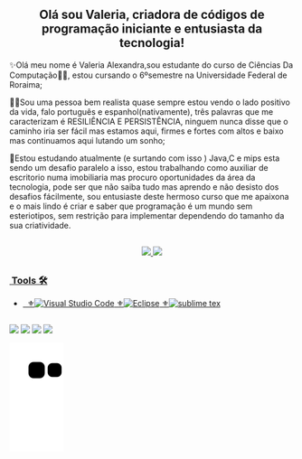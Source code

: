    
<h2 align="center">Olá sou Valeria, criadora de códigos de programação iniciante e entusiasta da tecnologia!</h2>

✨Olá meu nome é Valeria Alexandra,sou estudante do curso de Ciências Da Computação👩‍💻, estou cursando o 6ºsemestre na Universidade Federal de Roraima;

🙋‍♀️Sou uma pessoa bem realista quase sempre estou vendo o lado positivo da vida, falo português e espanhol(nativamente), três palavras que me caracterizam é RESILIÊNCIA E PERSISTÊNCIA, ninguem nunca disse que o caminho iria ser fácil mas estamos aqui, firmes e fortes com altos e baixo mas continuamos aqui lutando um sonho;

💖Estou estudando atualmente (e surtando com isso ) Java,C e mips esta sendo um desafio paralelo a isso, estou trabalhando como auxiliar de escritorio numa imobiliaria mas procuro oportunidades da área da tecnologia, pode ser que não saiba tudo mas aprendo e não desisto dos desafios fácilmente, sou entusiaste deste hermoso curso que me apaixona e o mais lindo é criar e saber que  programação é um mundo sem esteriotipos, sem restrição para implementar dependendo do tamanho da sua criatividade.
##

<div align="center">
  <a href="https://github.com/ValeriaGuevara1901">
  <img height="180em" src="https://github-readme-stats.vercel.app/api?username=ValeriaGuevara1901&show_icons=true&theme=dracula&include_all_commits=true&count_private=true"/>
  <img height="180em" src="https://github-readme-stats.vercel.app/api/top-langs/?username=ValeriaGuevara1901&layout=compact&langs_count=7&theme=dracula"/>
</div>
  
  ##
  <h3> &nbsp;Tools 🛠 </h3>

- &nbsp;
   ⚜![Visual Studio Code](https://img.shields.io/badge/-Visual%20Studio%20Code-333333?style=flat&logo=visual-studio-code&logoColor=007ACC)
   ⚜![Eclipse](https://img.shields.io/badge/-Eclipse-333333?style=flat&logo=eclipse-ide&logoColor=2C2255)
   ⚜![sublime tex](https://img.shields.io/badge/-sublimetext-333333?style=flat&logo=sublimetext-ide&logoColor=2C2255)
 ##
  
<div> 
  <a href="https://instagram.com/valeriaalexandra1901" target="_blank"><img src="https://img.shields.io/badge/-Instagram-%23E4405F?style=for-the-badge&logo=instagram&logoColor=white" target="_blank"></a>
 <a href="https://discord.com/channels/@me" target="_blank"><img src="https://img.shields.io/badge/Discord-7289DA?style=for-the-badge&logo=discord&logoColor=white" target="_blank"></a> 
  <a href = "mailto:valeria.alexandra.guevara.parra01@gmail.com"><img src="https://img.shields.io/badge/-Gmail-%23333?style=for-the-badge&logo=gmail&logoColor=white" target="_blank"></a>
  <a href="https://www.linkedin.com/in/valeria-alexandra-guevara-parra-1498551a4/" target="_blank"><img src="https://img.shields.io/badge/-LinkedIn-%230077B5?style=for-the-badge&logo=linkedin&logoColor=white" target="_blank"></a> 
 
  ![Snake animation](https://github.com/rafaballerini/rafaballerini/blob/output/github-contribution-grid-snake.svg)
 
</div>

